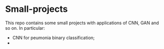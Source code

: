 # Small-projects

This repo contains some small projects with applications of CNN, GAN and so on. In particular:
- CNN for peumonia binary classification;
-
